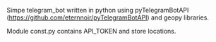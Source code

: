 Simpe telegram_bot written in python using pyTelegramBotAPI (https://github.com/eternnoir/pyTelegramBotAPI) and geopy libraries.

Module const.py contains API_TOKEN and store locations.
